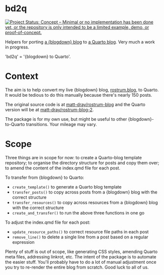 
# bd2q

<!-- badges: start -->
[![Project Status: Concept – Minimal or no implementation has been done yet, or the repository is only intended to be a limited example, demo, or proof-of-concept.](https://www.repostatus.org/badges/latest/concept.svg)](https://www.repostatus.org/#concept)
<!-- badges: end -->

Helpers for porting [a {blogdown} blog](https://pkgs.rstudio.com/blogdown/) to [a Quarto blog](https://quarto.org/docs/websites/website-blog.html). Very much a work in progress.

'bd2q' = '{blogdown} to Quarto'.

# Context

The aim is to help convert my live {blogdown} blog, [rostrum.blog](https://ww.rostrum.blog), to Quarto. It would be tedious to do this manually because there's nearly 150 posts.

The original source code is at [matt-dray/rostrum-blog](https://github.com/matt-dray/rostrum-blog) and the Quarto version will be at [matt-dray/rostrum-blog-2](https://github.com/matt-dray/rostrum-blog-2). 

The package is for my own use, but might be useful to other {blogdown}-to-Quarto transitions. Your mileage may vary.

# Scope

Three things are in scope for now: to create a Quarto-blog template repository; to organise the directory structure for posts and copy them over; to amend the content of the index.qmd file for each post.

To transfer from {blogdown} to Quarto:

* `create_template()` to generate a Quarto blog template
* `transfer_posts()` to copy across posts from a {blogdown} blog with the correct structure
* `transfer_resources()` to copy across resources from a {blogdown} blog with the correct structure
* `create_and_transfer()` to run the above three functions in one go

To adjust the index.qmd file for each post:

* `update_resource_paths()` to correct resource file paths in each post
* `remove_line()` to delete a single line from a post based on a regular expression

Plenty of stuff is out of scope, like generating CSS styles, amending Quarto meta files, addressing linkrot, etc. The intent of the package is to automate the easier stuff. You'll probably have to do a lot of manual adjustment once you try to re-render the entire blog from scratch. Good luck to all of us.
